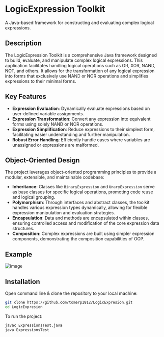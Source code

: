 # LogicExpression Toolkit

A Java-based framework for constructing and evaluating complex logical expressions.

## Description

The LogicExpression Toolkit is a comprehensive Java framework designed to build, evaluate, and manipulate complex logical expressions. This application facilitates handling logical operations such as OR, XOR, NAND, NOT, and others. It allows for the transformation of any logical expression into forms that exclusively use NAND or NOR operations and simplifies expressions to their minimal forms.

## Key Features

- **Expression Evaluation**: Dynamically evaluate expressions based on user-defined variable assignments.
- **Expression Transformation**: Convert any expression into equivalent forms using solely NAND or NOR operations.
- **Expression Simplification**: Reduce expressions to their simplest form, facilitating easier understanding and further manipulation.
- **Robust Error Handling**: Efficiently handle cases where variables are unassigned or expressions are malformed.

## Object-Oriented Design

The project leverages object-oriented programming principles to provide a modular, extensible, and maintainable codebase:

- **Inheritance**: Classes like `BinaryExpression` and `UnaryExpression` serve as base classes for specific logical operations, promoting code reuse and logical grouping.
- **Polymorphism**: Through interfaces and abstract classes, the toolkit handles various expression types dynamically, allowing for flexible expression manipulation and evaluation strategies.
- **Encapsulation**: Data and methods are encapsulated within classes, ensuring controlled access and modification of the core expression data structures.
- **Composition**: Complex expressions are built using simpler expression components, demonstrating the composition capabilities of OOP.

## Example
![image](https://github.com/tomerp1812/LogicExpresion/assets/110912180/53384e7e-5379-41cf-849a-c32fe3b951d8)

## Installation

Open command line & clone the repository to your local machine:

```bash
git clone https://github.com/tomerp1812/LogicExpresion.git
cd LogicExpresion
```
To run the project:
```bash
javac ExpressionsTest.java
java ExpressionsTest 
```
